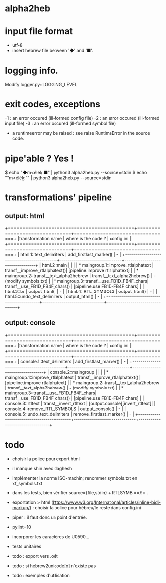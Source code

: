 # alpha2heb

# input file format
* utf-8
* insert hebrew file between '◆' and '■'.

# logging info.
Modify logger.py::LOGGING_LEVEL

# exit codes, exceptions
-1 : an error occured (ill-formed config file)
-2 : an error occured (ill-formed input file)
-3 : an error occured (ill-formed symbol file)

* a runtimeerror may be raised : see raise RuntimeError in the source code.

# pipe'able ? Yes !
$ echo "◆m<éléḵ:■" | python3 alpha2heb.py --source=stdin
$ echo "“m<éléḵ:”" | python3 alpha2heb.py --source=stdin

# transformations' pipeline
## output: html

+============================================+===============================+=================================+
|transformation name                         | where is the code ?           | config.ini                      |
+============================================+===============================+=================================+
| html.1::text_delimiters                    | add_firstlast_marker()        | -                               |
+--------------------------------------------+-------------------------------+---------------------------------+
| html.2::main                               |                               |                                 |
|  * maingroup.1::improve_rtlalphatext       | transf__improve_rtlalphatext()| [pipeline.improve rtlalphatext] |
|  * maingroup.2::transf__text_alpha2hebrew  | transf__text_alpha2hebrew()   | - (modify symbols.txt)          |
|  * maingroup.3::transf__use_FB1D_FB4F_chars| transf__use_FB1D_FB4F_chars() | [pipeline.use FB1D-FB4F chars]  |
| html.3::br                                 | output_html()                 | -                               |
| html.4::RTL_SYMBOLS                        | output_html()                 | -                               |
| html.5::undo_text_delimiters               | output_html()                 | -                               |
+--------------------------------------------+-------------------------------+---------------------------------+

## output: console

+============================================+===============================+=================================+
|transformation name                         | where is the code ?           | config.ini                      |
+============================================+===============================+=================================+
| console.1::text_delimiters                 | add_firstlast_marker()        | -                               |
+--------------------------------------------+-------------------------------+---------------------------------+
| console.2::maingroup                       |                               |                                 |
|  * maingroup.1::improve_rtlalphatext       | transf__improve_rtlalphatext()| [pipeline.improve rtlalphatext] |
|  * maingroup.2::transf__text_alpha2hebrew  | transf__text_alpha2hebrew()   | - (modify symbols.txt)          |
|  * maingroup.3::transf__use_FB1D_FB4F_chars| transf__use_FB1D_FB4F_chars() | [pipeline.use FB1D-FB4F chars]  |
| console.3::rtltext                         | transf__invert_rtltext        | [output.console][invert_rtltext]|
| console.4::remove_RTL_SYMBOLS              | output_console()              | -                               |
| console.5::undo_text_delimiters            | remove_firstlast_marker()     | -                               |
+--------------------------------------------+-------------------------------+---------------------------------+

# todo
- choisir la police pour export html

- il manque shin avec daghesh
- implémenter la norme ISO-machin; renommer symbols.txt en xf_symbols.txt
- dans les tests, bien vérifier source={file,stdin} + RTLSYMB ==/!= .
- exportation > html (https://www.w3.org/International/articles/inline-bidi-markup/) : choisir la police pour hébreu/le reste dans config.ini
- piper : il faut donc un point d'entrée.
- pylint=10
- incorporer les caractères de U0590...
- tests unitaires
- todo : export vers .odt
- todo : si hebrew2unicode[x] n'existe pas
- todo : exemples d'utilisation
